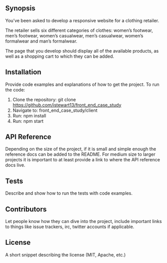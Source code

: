## Synopsis

You’ve been asked to develop a responsive website for a clothing retailer.

The retailer sells six different categories of clothes: women’s footwear, men’s
footwear, women’s casualwear, men’s casualwear, women’s formalwear and
man’s formalwear.

The page that you develop should display all of the available products, as well
as a shopping cart to which they can be added.

<!-- ## Motivation

A short description of the motivation behind the creation and maintenance of the project. This should explain **why** the project exists. -->

## Installation

Provide code examples and explanations of how to get the project.
To run the code:
1) Clone the repository: git clone https://github.com/istewart13/front_end_case_study
2) Navigate to: front_end_case_study/client
3) Run: npm install
4) Run: npm start

## API Reference

Depending on the size of the project, if it is small and simple enough the reference docs can be added to the README. For medium size to larger projects it is important to at least provide a link to where the API reference docs live.

## Tests

Describe and show how to run the tests with code examples.

## Contributors

Let people know how they can dive into the project, include important links to things like issue trackers, irc, twitter accounts if applicable.

## License

A short snippet describing the license (MIT, Apache, etc.)